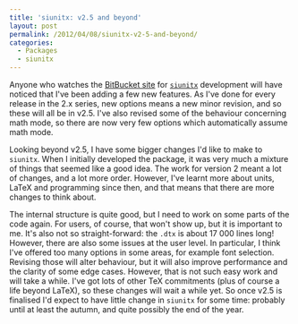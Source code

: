```yaml
---
title: 'siunitx: v2.5 and beyond'
layout: post
permalink: /2012/04/08/siunitx-v2-5-and-beyond/
categories:
  - Packages
  - siunitx
---
```

Anyone who watches the [BitBucket site](https://github.com/josephwright/siunitx) for [`siunitx`](https://ctan.org/pkg/siunitx) development will have noticed that I've been adding a few new features. As I've done for every release in the 2.x series, new options means a new minor revision, and so these will all be in v2.5. I've also revised some of the behaviour concerning math mode, so there are now very few options which automatically assume math mode.

Looking beyond v2.5, I have some bigger changes I'd like to make to `siunitx`. When I initially developed the package, it was very much a mixture of things that seemed like a good idea. The work for version 2 meant a lot of changes, and a lot more order. However, I've learnt more about units, LaTeX and programming since then, and that means that there are more changes to think about.

The internal structure is quite good, but I need to work on some parts of the code again. For users, of course, that won't show up, but it is important to me. It's also not so straight-forward: the `.dtx` is about 17 000 lines long! However, there are also some issues at the user level. In particular, I think I've offered too many options in some areas, for example font selection. Revising those will alter behaviour, but it will also improve performance and the clarity of some edge cases. However, that is not such easy work and will take a while. I've got lots of other TeX commitments (plus of course a life beyond LaTeX), so these changes will wait a while yet. So once v2.5 is finalised I'd expect to have little change in `siunitx` for some time: probably until at least the autumn, and quite possibly the end of the year.
